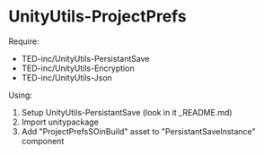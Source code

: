# UnityUtils-ProjectPrefs
Require:
- TED-inc/UnityUtils-PersistantSave
- TED-inc/UnityUtils-Encryption
- TED-inc/UnityUtils-Json

Using:
1) Setup UnityUtils-PersistantSave (look in it _README.md)
2) Import unitypackage
3) Add "ProjectPrefsSOinBuild" asset to "PersistantSaveInstance" component